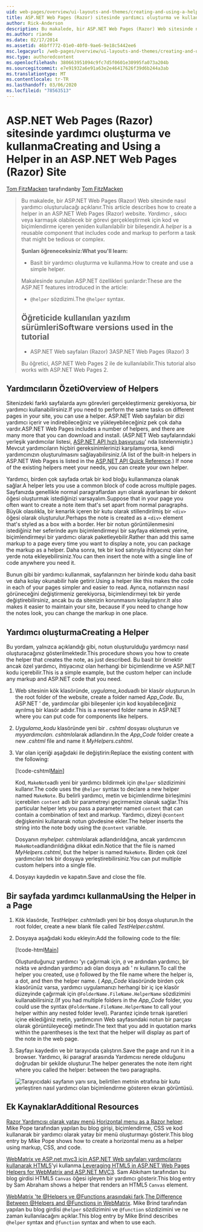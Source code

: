 ```yaml
---
uid: web-pages/overview/ui-layouts-and-themes/creating-and-using-a-helper-in-an-aspnet-web-pages-site
title: ASP.NET Web Pages (Razor) sitesinde yardımcı oluşturma ve kullanma | Microsoft Docs
author: Rick-Anderson
description: Bu makalede, bir ASP.NET Web Pages (Razor) Web sitesinde nasıl yardımcı oluşturulacağı açıklanır. Yardımcı, kod ve perf için biçimlendirme içeren yeniden kullanılabilir bir bileşendir...
ms.author: riande
ms.date: 02/17/2014
ms.assetid: 46bff772-01e0-40f0-9ae6-9e18c5442ee6
msc.legacyurl: /web-pages/overview/ui-layouts-and-themes/creating-and-using-a-helper-in-an-aspnet-web-pages-site
msc.type: authoredcontent
ms.openlocfilehash: 380663951094c9fc7d5f0601e30995fa073a204b
ms.sourcegitcommit: e7e91932a6e91a63e2e46417626f39d6b244a3ab
ms.translationtype: MT
ms.contentlocale: tr-TR
ms.lasthandoff: 03/06/2020
ms.locfileid: "78563513"
---
```

# <a name="creating-and-using-a-helper-in-an-aspnet-web-pages-razor-site"></a><span data-ttu-id="81f20-104">ASP.NET Web Pages (Razor) sitesinde yardımcı oluşturma ve kullanma</span><span class="sxs-lookup"><span data-stu-id="81f20-104">Creating and Using a Helper in an ASP.NET Web Pages (Razor) Site</span></span>

<span data-ttu-id="81f20-105">[Tom FitzMacken](https://github.com/tfitzmac) tarafından</span><span class="sxs-lookup"><span data-stu-id="81f20-105">by [Tom FitzMacken](https://github.com/tfitzmac)</span></span>

> <span data-ttu-id="81f20-106">Bu makalede, bir ASP.NET Web Pages (Razor) Web sitesinde nasıl yardımcı oluşturulacağı açıklanır.</span><span class="sxs-lookup"><span data-stu-id="81f20-106">This article describes how to create a helper in an ASP.NET Web Pages (Razor) website.</span></span> <span data-ttu-id="81f20-107">*Yardımcı* , sıkıcı veya karmaşık olabilecek bir görevi gerçekleştirmek için kod ve biçimlendirme içeren yeniden kullanılabilir bir bileşendir.</span><span class="sxs-lookup"><span data-stu-id="81f20-107">A *helper* is a reusable component that includes code and markup to perform a task that might be tedious or complex.</span></span>
> 
> <span data-ttu-id="81f20-108">**Şunları öğreneceksiniz:**</span><span class="sxs-lookup"><span data-stu-id="81f20-108">**What you'll learn:**</span></span> 
> 
> - <span data-ttu-id="81f20-109">Basit bir yardımcı oluşturma ve kullanma.</span><span class="sxs-lookup"><span data-stu-id="81f20-109">How to create and use a simple helper.</span></span>
> 
> <span data-ttu-id="81f20-110">Makalesinde sunulan ASP.NET özellikleri şunlardır:</span><span class="sxs-lookup"><span data-stu-id="81f20-110">These are the ASP.NET features introduced in the article:</span></span>
> 
> - <span data-ttu-id="81f20-111">`@helper` sözdizimi.</span><span class="sxs-lookup"><span data-stu-id="81f20-111">The `@helper` syntax.</span></span>
>   
> 
> ## <a name="software-versions-used-in-the-tutorial"></a><span data-ttu-id="81f20-112">Öğreticide kullanılan yazılım sürümleri</span><span class="sxs-lookup"><span data-stu-id="81f20-112">Software versions used in the tutorial</span></span>
> 
> 
> - <span data-ttu-id="81f20-113">ASP.NET Web sayfaları (Razor) 3</span><span class="sxs-lookup"><span data-stu-id="81f20-113">ASP.NET Web Pages (Razor) 3</span></span>
>   
> 
> <span data-ttu-id="81f20-114">Bu öğretici, ASP.NET Web Pages 2 ile de kullanılabilir.</span><span class="sxs-lookup"><span data-stu-id="81f20-114">This tutorial also works with ASP.NET Web Pages 2.</span></span>

## <a name="overview-of-helpers"></a><span data-ttu-id="81f20-115">Yardımcıların Özeti</span><span class="sxs-lookup"><span data-stu-id="81f20-115">Overview of Helpers</span></span>

<span data-ttu-id="81f20-116">Sitenizdeki farklı sayfalarda aynı görevleri gerçekleştirmeniz gerekiyorsa, bir yardımcı kullanabilirsiniz.</span><span class="sxs-lookup"><span data-stu-id="81f20-116">If you need to perform the same tasks on different pages in your site, you can use a helper.</span></span> <span data-ttu-id="81f20-117">ASP.NET Web sayfaları bir dizi yardımcı içerir ve indirebileceğiniz ve yükleyebileceğiniz pek çok daha vardır.</span><span class="sxs-lookup"><span data-stu-id="81f20-117">ASP.NET Web Pages includes a number of helpers, and there are many more that you can download and install.</span></span> <span data-ttu-id="81f20-118">(ASP.NET Web sayfalarındaki yerleşik yardımcılar listesi, [ASP.NET API hızlı başvurusu](https://go.microsoft.com/fwlink/?LinkId=202907)' nda listelenmiştir.) Mevcut yardımcıların hiçbiri gereksinimlerinizi karşılamıyorsa, kendi yardımcınızın oluşturulmasını sağlayabilirsiniz.</span><span class="sxs-lookup"><span data-stu-id="81f20-118">(A list of the built-in helpers in ASP.NET Web Pages is listed in the [ASP.NET API Quick Reference](https://go.microsoft.com/fwlink/?LinkId=202907).) If none of the existing helpers meet your needs, you can create your own helper.</span></span>

<span data-ttu-id="81f20-119">Yardımcı, birden çok sayfada ortak bir kod bloğu kullanmanıza olanak sağlar.</span><span class="sxs-lookup"><span data-stu-id="81f20-119">A helper lets you use a common block of code across multiple pages.</span></span> <span data-ttu-id="81f20-120">Sayfanızda genellikle normal paragraflardan ayrı olarak ayarlanan bir dekont öğesi oluşturmak istediğinizi varsayalım.</span><span class="sxs-lookup"><span data-stu-id="81f20-120">Suppose that in your page you often want to create a note item that's set apart from normal paragraphs.</span></span> <span data-ttu-id="81f20-121">Büyük olasılıkla, bir kenarlık içeren bir kutu olarak stillendirilmiş bir `<div>` öğesi olarak oluşturulur.</span><span class="sxs-lookup"><span data-stu-id="81f20-121">Perhaps the note is created as a `<div>` element that's styled as a box with a border.</span></span> <span data-ttu-id="81f20-122">Her bir notun görüntülenmesini istediğiniz her seferinde aynı biçimlendirmeyi bir sayfaya eklemek yerine, biçimlendirmeyi bir yardımcı olarak paketleyebilir.</span><span class="sxs-lookup"><span data-stu-id="81f20-122">Rather than add this same markup to a page every time you want to display a note, you can package the markup as a helper.</span></span> <span data-ttu-id="81f20-123">Daha sonra, tek bir kod satırıyla ihtiyacınız olan her yerde nota ekleyebilirsiniz.</span><span class="sxs-lookup"><span data-stu-id="81f20-123">You can then insert the note with a single line of code anywhere you need it.</span></span>

<span data-ttu-id="81f20-124">Bunun gibi bir yardımcı kullanmak, sayfalarınızın her birinde kodu daha basit ve daha kolay okunabilir hale getirir.</span><span class="sxs-lookup"><span data-stu-id="81f20-124">Using a helper like this makes the code in each of your pages simpler and easier to read.</span></span> <span data-ttu-id="81f20-125">Ayrıca, notlarınızın nasıl görüneceğini değiştirmeniz gerekiyorsa, biçimlendirmeyi tek bir yerde değiştirebilirsiniz, ancak bu da sitenizin korunmasını kolaylaştırır.</span><span class="sxs-lookup"><span data-stu-id="81f20-125">It also makes it easier to maintain your site, because if you need to change how the notes look, you can change the markup in one place.</span></span>

## <a name="creating-a-helper"></a><span data-ttu-id="81f20-126">Yardımcı oluşturma</span><span class="sxs-lookup"><span data-stu-id="81f20-126">Creating a Helper</span></span>

<span data-ttu-id="81f20-127">Bu yordam, yalnızca açıklandığı gibi, notun oluşturulduğu yardımcıyı nasıl oluşturacağınız gösterilmektedir.</span><span class="sxs-lookup"><span data-stu-id="81f20-127">This procedure shows you how to create the helper that creates the note, as just described.</span></span> <span data-ttu-id="81f20-128">Bu basit bir örnektir ancak özel yardımcı, ihtiyacınız olan herhangi bir biçimlendirme ve ASP.NET kodu içerebilir.</span><span class="sxs-lookup"><span data-stu-id="81f20-128">This is a simple example, but the custom helper can include any markup and ASP.NET code that you need.</span></span>

1. <span data-ttu-id="81f20-129">Web sitesinin kök klasöründe, *uygulama\_kodu*adlı bir klasör oluşturun.</span><span class="sxs-lookup"><span data-stu-id="81f20-129">In the root folder of the website, create a folder named *App\_Code*.</span></span> <span data-ttu-id="81f20-130">Bu, ASP.NET ' de, yardımcılar gibi bileşenler için kod koyabileceğiniz ayrılmış bir klasör adıdır.</span><span class="sxs-lookup"><span data-stu-id="81f20-130">This is a reserved folder name in ASP.NET where you can put code for components like helpers.</span></span>
2. <span data-ttu-id="81f20-131">*Uygulama\_kodu* klasöründe yeni bir *. cshtml* dosyası oluşturun ve *myyardımcıları. cshtml*olarak adlandırın.</span><span class="sxs-lookup"><span data-stu-id="81f20-131">In the *App\_Code* folder create a new *.cshtml* file and name it *MyHelpers.cshtml*.</span></span>
3. <span data-ttu-id="81f20-132">Var olan içeriği aşağıdaki ile değiştirin:</span><span class="sxs-lookup"><span data-stu-id="81f20-132">Replace the existing content with the following:</span></span>

    [!code-cshtml[Main](creating-and-using-a-helper-in-an-aspnet-web-pages-site/samples/sample1.cshtml)]

    <span data-ttu-id="81f20-133">Kod, `MakeNote`adlı yeni bir yardımcı bildirmek için `@helper` sözdizimini kullanır.</span><span class="sxs-lookup"><span data-stu-id="81f20-133">The code uses the `@helper` syntax to declare a new helper named `MakeNote`.</span></span> <span data-ttu-id="81f20-134">Bu belirli yardımcı, metin ve biçimlendirme birleşimini içerebilen `content` adlı bir parametreyi geçirmenize olanak sağlar.</span><span class="sxs-lookup"><span data-stu-id="81f20-134">This particular helper lets you pass a parameter named `content` that can contain a combination of text and markup.</span></span> <span data-ttu-id="81f20-135">Yardımcı, dizeyi `@content` değişkenini kullanarak notun gövdesine ekler.</span><span class="sxs-lookup"><span data-stu-id="81f20-135">The helper inserts the string into the note body using the `@content` variable.</span></span>

    <span data-ttu-id="81f20-136">Dosyanın *myhelper. cshtml*olarak adlandırıldığına, ancak yardımcının `MakeNote`adlandırıldığına dikkat edin.</span><span class="sxs-lookup"><span data-stu-id="81f20-136">Notice that the file is named *MyHelpers.cshtml*, but the helper is named `MakeNote`.</span></span> <span data-ttu-id="81f20-137">Birden çok özel yardımcıları tek bir dosyaya yerleştirebilirsiniz.</span><span class="sxs-lookup"><span data-stu-id="81f20-137">You can put multiple custom helpers into a single file.</span></span>
4. <span data-ttu-id="81f20-138">Dosyayı kaydedin ve kapatın.</span><span class="sxs-lookup"><span data-stu-id="81f20-138">Save and close the file.</span></span>

## <a name="using-the-helper-in-a-page"></a><span data-ttu-id="81f20-139">Bir sayfada yardımcı kullanma</span><span class="sxs-lookup"><span data-stu-id="81f20-139">Using the Helper in a Page</span></span>

1. <span data-ttu-id="81f20-140">Kök klasörde, *TestHelper. cshtml*adlı yeni bir boş dosya oluşturun.</span><span class="sxs-lookup"><span data-stu-id="81f20-140">In the root folder, create a new blank file called *TestHelper.cshtml*.</span></span>
2. <span data-ttu-id="81f20-141">Dosyaya aşağıdaki kodu ekleyin:</span><span class="sxs-lookup"><span data-stu-id="81f20-141">Add the following code to the file:</span></span>

    [!code-html[Main](creating-and-using-a-helper-in-an-aspnet-web-pages-site/samples/sample2.html)]

    <span data-ttu-id="81f20-142">Oluşturduğunuz yardımcı 'yı çağırmak için, `@` ve ardından yardımcı, bir nokta ve ardından yardımcı adı olan dosya adı ' nı kullanın.</span><span class="sxs-lookup"><span data-stu-id="81f20-142">To call the helper you created, use `@` followed by the file name where the helper is, a dot, and then the helper name.</span></span> <span data-ttu-id="81f20-143">( *App\_Code* klasöründe birden çok klasörünüz varsa, yardımcı uygulamanızı herhangi bir iç içe klasör düzeyinde çağırmak için `@FolderName.FileName.HelperName` sözdizimini kullanabilirsiniz.</span><span class="sxs-lookup"><span data-stu-id="81f20-143">(If you had multiple folders in the *App\_Code* folder, you could use the syntax `@FolderName.FileName.HelperName` to call your helper within any nested folder level).</span></span> <span data-ttu-id="81f20-144">Parantez içinde tırnak işaretleri içine eklediğiniz metin, yardımcının Web sayfasındaki notun bir parçası olarak görüntüleyeceği metindir.</span><span class="sxs-lookup"><span data-stu-id="81f20-144">The text that you add in quotation marks within the parentheses is the text that the helper will display as part of the note in the web page.</span></span>
3. <span data-ttu-id="81f20-145">Sayfayı kaydedin ve bir tarayıcıda çalıştırın.</span><span class="sxs-lookup"><span data-stu-id="81f20-145">Save the page and run it in a browser.</span></span> <span data-ttu-id="81f20-146">Yardımcı, iki paragraf arasında Yardımcısı nerede olduğunu doğrudan bir şekilde oluşturur.</span><span class="sxs-lookup"><span data-stu-id="81f20-146">The helper generates the note item right where you called the helper: between the two paragraphs.</span></span>

    ![Tarayıcıdaki sayfanın yanı sıra, belirtilen metnin etrafına bir kutu yerleştiren nasıl yardımcı olan biçimlendirme gösteren ekran görüntüsü.](creating-and-using-a-helper-in-an-aspnet-web-pages-site/_static/image1.png)

## <a name="additional-resources"></a><span data-ttu-id="81f20-148">Ek Kaynaklar</span><span class="sxs-lookup"><span data-stu-id="81f20-148">Additional Resources</span></span>

<span data-ttu-id="81f20-149">[Razor Yardımcısı olarak yatay menü](http://mikepope.com/blog/DisplayBlog.aspx?permalink=2341).</span><span class="sxs-lookup"><span data-stu-id="81f20-149">[Horizontal menu as a Razor helper](http://mikepope.com/blog/DisplayBlog.aspx?permalink=2341).</span></span> <span data-ttu-id="81f20-150">Mike Pope tarafından yapılan bu blog girişi, biçimlendirme, CSS ve kod kullanarak bir yardımcı olarak yatay bir menü oluşturmayı gösterir.</span><span class="sxs-lookup"><span data-stu-id="81f20-150">This blog entry by Mike Pope shows how to create a horizontal menu as a helper using markup, CSS, and code.</span></span>

<span data-ttu-id="81f20-151">[WebMatrix ve ASP.net mvc3 için ASP.NET Web sayfaları yardımcılarını kullanarak HTML5](http://geekswithblogs.net/wildturtle/archive/2010/11/08/html5-in-asp.net-web-pages-helpers-for-webmatrix-and_aspnet_mvc3.aspx)'yi kullanma.</span><span class="sxs-lookup"><span data-stu-id="81f20-151">[Leveraging HTML5 in ASP.NET Web Pages Helpers for WebMatrix and ASP.NET MVC3](http://geekswithblogs.net/wildturtle/archive/2010/11/08/html5-in-asp.net-web-pages-helpers-for-webmatrix-and_aspnet_mvc3.aspx).</span></span> <span data-ttu-id="81f20-152">Sam Abkıham tarafından bu blog girdisi HTML5 `Canvas` öğesi işleyen bir yardımcı gösterir.</span><span class="sxs-lookup"><span data-stu-id="81f20-152">This blog entry by Sam Abraham shows a helper that renders an HTML5 `Canvas` element.</span></span>

<span data-ttu-id="81f20-153">[WebMatrix 'te @Helpers ve @Functions arasındaki fark](http://www.mikesdotnetting.com/Article/173/The-Difference-Between-@Helpers-and-@Functions-In-WebMatrix).</span><span class="sxs-lookup"><span data-stu-id="81f20-153">[The Difference Between @Helpers and @Functions in WebMatrix](http://www.mikesdotnetting.com/Article/173/The-Difference-Between-@Helpers-and-@Functions-In-WebMatrix).</span></span> <span data-ttu-id="81f20-154">Mike Brind tarafından yapılan bu blog girdisi `@helper` sözdizimini ve `@function` sözdizimini ve ne zaman kullanılacağını açıklar.</span><span class="sxs-lookup"><span data-stu-id="81f20-154">This blog entry by Mike Brind describes `@helper` syntax and `@function` syntax and when to use each.</span></span>
